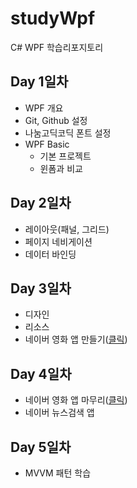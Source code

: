 # studyWpf
C# WPF 학습리포지토리

## Day 1일차
 - WPF 개요
 - Git, Github 설정
 - 나눔고딕코딕 폰트 설정
 - WPF Basic
    - 기본 프로젝트
    - 윈폼과 비교

## Day 2일차
 - 레이아웃(패널, 그리드)
 - 페이지 네비게이션
 - 데이터 바인딩

## Day 3일차
 - 디자인
 - 리소스
 - 네이버 영화 앱 만들기([클릭](https://github.com/osora33/studyWpf/tree/main/portpolio))

## Day 4일차
 - 네이버 영화 앱 마무리([클릭](https://github.com/osora33/studyWpf/tree/main/portpolio))
 - 네이버 뉴스검색 앱

## Day 5일차
 - MVVM 패턴 학습

